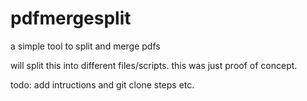 # pdfmergesplit
 a simple tool to split and merge pdfs

 will split this into different files/scripts. this was just proof of concept. 

todo:
add intructions and git clone steps etc. 

